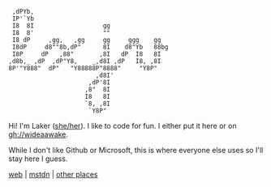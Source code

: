 ```
 ,dPYb,                                     
 IP'`Yb                                     
 I8  8I                   gg                
 I8  8'                   ""                
 I8 dP     ,gg,   ,gg     gg     ggg    gg  
 I8dP     d8""8b,dP"      8I    d8"Yb   88bg
 I8P     dP   ,88"       ,8I   dP  I8   8I  
,d8b,_ ,dP  ,dP"Y8,    _,d8I ,dP   I8, ,8I  
8P'"Y888"  dP"   "Y88888P"8888"     "Y8P"   
                        ,d8I'               
                      ,dP'8I                
                     ,8"  8I                
                     I8   8I                
                     `8, ,8I                
                      `Y8P"                 
```

Hi! I'm Laker ([she/her](https://laker.tech/pronouns)). I like to code for fun. I either put it here or on [gh://wideaawake](/wideaawake).

While I don't like Github or Microsoft, this is where everyone else uses so I'll stay here I guess.

[web](https://laker.tech) | [mstdn](https://social.lol/@la) | [other places](https://laker.lol)

